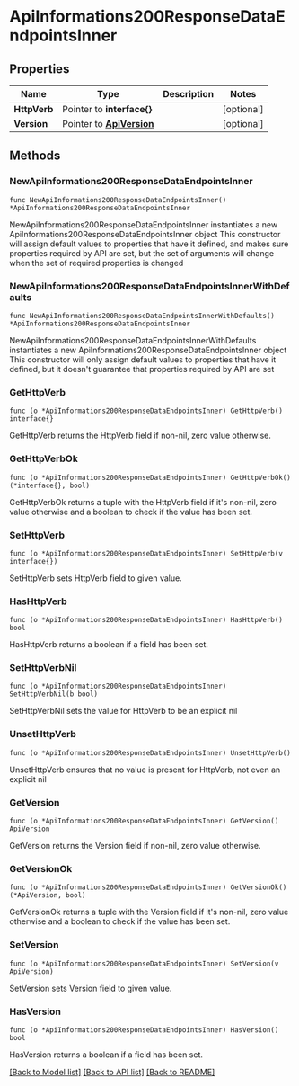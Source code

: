 # ApiInformations200ResponseDataEndpointsInner

## Properties

Name | Type | Description | Notes
------------ | ------------- | ------------- | -------------
**HttpVerb** | Pointer to **interface{}** |  | [optional] 
**Version** | Pointer to [**ApiVersion**](ApiVersion.md) |  | [optional] 

## Methods

### NewApiInformations200ResponseDataEndpointsInner

`func NewApiInformations200ResponseDataEndpointsInner() *ApiInformations200ResponseDataEndpointsInner`

NewApiInformations200ResponseDataEndpointsInner instantiates a new ApiInformations200ResponseDataEndpointsInner object
This constructor will assign default values to properties that have it defined,
and makes sure properties required by API are set, but the set of arguments
will change when the set of required properties is changed

### NewApiInformations200ResponseDataEndpointsInnerWithDefaults

`func NewApiInformations200ResponseDataEndpointsInnerWithDefaults() *ApiInformations200ResponseDataEndpointsInner`

NewApiInformations200ResponseDataEndpointsInnerWithDefaults instantiates a new ApiInformations200ResponseDataEndpointsInner object
This constructor will only assign default values to properties that have it defined,
but it doesn't guarantee that properties required by API are set

### GetHttpVerb

`func (o *ApiInformations200ResponseDataEndpointsInner) GetHttpVerb() interface{}`

GetHttpVerb returns the HttpVerb field if non-nil, zero value otherwise.

### GetHttpVerbOk

`func (o *ApiInformations200ResponseDataEndpointsInner) GetHttpVerbOk() (*interface{}, bool)`

GetHttpVerbOk returns a tuple with the HttpVerb field if it's non-nil, zero value otherwise
and a boolean to check if the value has been set.

### SetHttpVerb

`func (o *ApiInformations200ResponseDataEndpointsInner) SetHttpVerb(v interface{})`

SetHttpVerb sets HttpVerb field to given value.

### HasHttpVerb

`func (o *ApiInformations200ResponseDataEndpointsInner) HasHttpVerb() bool`

HasHttpVerb returns a boolean if a field has been set.

### SetHttpVerbNil

`func (o *ApiInformations200ResponseDataEndpointsInner) SetHttpVerbNil(b bool)`

 SetHttpVerbNil sets the value for HttpVerb to be an explicit nil

### UnsetHttpVerb
`func (o *ApiInformations200ResponseDataEndpointsInner) UnsetHttpVerb()`

UnsetHttpVerb ensures that no value is present for HttpVerb, not even an explicit nil
### GetVersion

`func (o *ApiInformations200ResponseDataEndpointsInner) GetVersion() ApiVersion`

GetVersion returns the Version field if non-nil, zero value otherwise.

### GetVersionOk

`func (o *ApiInformations200ResponseDataEndpointsInner) GetVersionOk() (*ApiVersion, bool)`

GetVersionOk returns a tuple with the Version field if it's non-nil, zero value otherwise
and a boolean to check if the value has been set.

### SetVersion

`func (o *ApiInformations200ResponseDataEndpointsInner) SetVersion(v ApiVersion)`

SetVersion sets Version field to given value.

### HasVersion

`func (o *ApiInformations200ResponseDataEndpointsInner) HasVersion() bool`

HasVersion returns a boolean if a field has been set.


[[Back to Model list]](../README.md#documentation-for-models) [[Back to API list]](../README.md#documentation-for-api-endpoints) [[Back to README]](../README.md)



